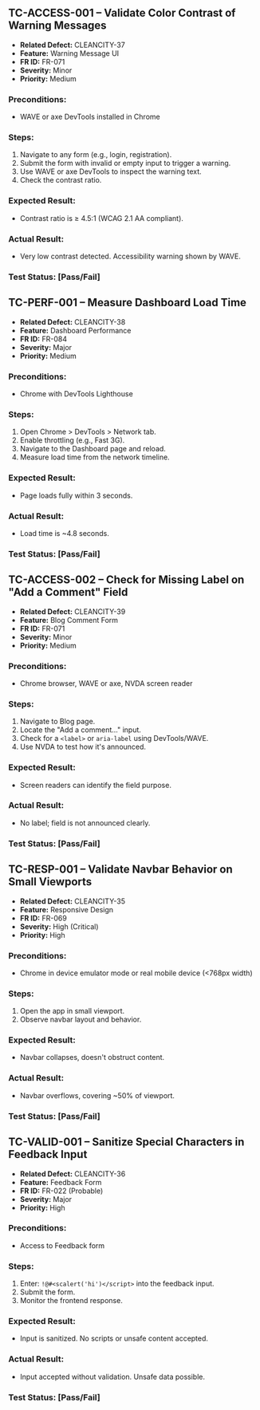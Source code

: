 ## TC-ACCESS-001 – Validate Color Contrast of Warning Messages

- **Related Defect:** CLEANCITY-37
- **Feature:** Warning Message UI
- **FR ID:** FR-071
- **Severity:** Minor
- **Priority:** Medium

### Preconditions:

- WAVE or axe DevTools installed in Chrome

### Steps:

1. Navigate to any form (e.g., login, registration).
2. Submit the form with invalid or empty input to trigger a warning.
3. Use WAVE or axe DevTools to inspect the warning text.
4. Check the contrast ratio.

### Expected Result:

- Contrast ratio is ≥ 4.5:1 (WCAG 2.1 AA compliant).

### Actual Result:

- Very low contrast detected. Accessibility warning shown by WAVE.

### Test Status: [Pass/Fail]

## TC-PERF-001 – Measure Dashboard Load Time

- **Related Defect:** CLEANCITY-38
- **Feature:** Dashboard Performance
- **FR ID:** FR-084
- **Severity:** Major
- **Priority:** Medium

### Preconditions:

- Chrome with DevTools Lighthouse

### Steps:

1. Open Chrome > DevTools > Network tab.
2. Enable throttling (e.g., Fast 3G).
3. Navigate to the Dashboard page and reload.
4. Measure load time from the network timeline.

### Expected Result:

- Page loads fully within 3 seconds.

### Actual Result:

- Load time is ~4.8 seconds.

### Test Status: [Pass/Fail]

## TC-ACCESS-002 – Check for Missing Label on "Add a Comment" Field

- **Related Defect:** CLEANCITY-39
- **Feature:** Blog Comment Form
- **FR ID:** FR-071
- **Severity:** Minor
- **Priority:** Medium

### Preconditions:

- Chrome browser, WAVE or axe, NVDA screen reader

### Steps:

1. Navigate to Blog page.
2. Locate the "Add a comment..." input.
3. Check for a `<label>` or `aria-label` using DevTools/WAVE.
4. Use NVDA to test how it's announced.

### Expected Result:

- Screen readers can identify the field purpose.

### Actual Result:

- No label; field is not announced clearly.

### Test Status: [Pass/Fail]

## TC-RESP-001 – Validate Navbar Behavior on Small Viewports

- **Related Defect:** CLEANCITY-35
- **Feature:** Responsive Design
- **FR ID:** FR-069
- **Severity:** High (Critical)
- **Priority:** High

### Preconditions:

- Chrome in device emulator mode or real mobile device (<768px width)

### Steps:

1. Open the app in small viewport.
2. Observe navbar layout and behavior.

### Expected Result:

- Navbar collapses, doesn't obstruct content.

### Actual Result:

- Navbar overflows, covering ~50% of viewport.

### Test Status: [Pass/Fail]

## TC-VALID-001 – Sanitize Special Characters in Feedback Input

- **Related Defect:** CLEANCITY-36
- **Feature:** Feedback Form
- **FR ID:** FR-022 (Probable)
- **Severity:** Major
- **Priority:** High

### Preconditions:

- Access to Feedback form

### Steps:

1. Enter: `!@#<scalert('hi')</script>` into the feedback input.
2. Submit the form.
3. Monitor the frontend response.

### Expected Result:

- Input is sanitized. No scripts or unsafe content accepted.

### Actual Result:

- Input accepted without validation. Unsafe data possible.

### Test Status: [Pass/Fail]
